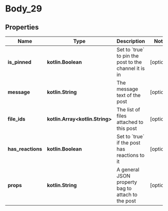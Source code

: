 
# Body_29

## Properties
Name | Type | Description | Notes
------------ | ------------- | ------------- | -------------
**is_pinned** | **kotlin.Boolean** | Set to &#x60;true&#x60; to pin the post to the channel it is in |  [optional]
**message** | **kotlin.String** | The message text of the post |  [optional]
**file_ids** | **kotlin.Array&lt;kotlin.String&gt;** | The list of files attached to this post |  [optional]
**has_reactions** | **kotlin.Boolean** | Set to &#x60;true&#x60; if the post has reactions to it |  [optional]
**props** | **kotlin.String** | A general JSON property bag to attach to the post |  [optional]



